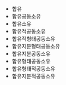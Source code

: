 - 합유
- 합유공동소유
- 합유소유
- 합유적공동소유
- 합유적형태공동소유
- 합유지분형태공동소유
- 합유지분공동소유
- 합유형태공동소유
- 합유형태적공동소유
- 합유지분적공동소유